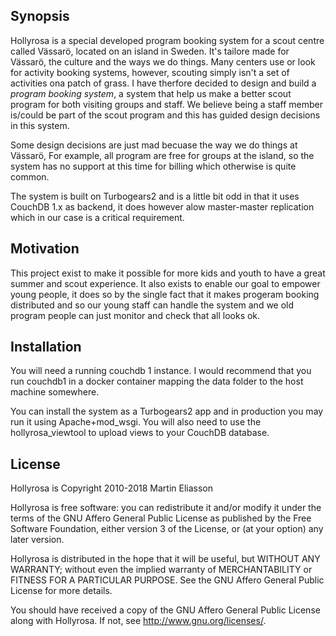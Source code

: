 ## Synopsis

Hollyrosa is a special developed program booking system for a scout centre called Vässarö, located on an island in Sweden. It's tailore made for Vässarö, the culture and the ways we do things. Many centers use or look for activity booking systems, however, scouting simply isn't a set of activities ona patch of grass. I have therfore decided to design and build a *program booking system*, a system that help us make a better scout program for both visiting groups and staff. We believe being a staff member is/could be part of the scout program and this has guided design decisions in this system. 

Some design decisions are just mad becuase the way we do things at Vässarö, For example, all program are free for groups at the island, so the system has no support at this time for billing which otherwise is quite common.

The system is built on Turbogears2 and is a little bit odd in that it uses CouchDB 1.x as backend, it does however alow master-master replication which in our case is a critical requirement.

## Motivation

This project exist to make it possible for more kids and youth to have a great summer and scout experience. It also exists to enable our goal to empower young people, it does so by the single
fact that it makes progeram booking distributed and so our young staff can handle the system and we old program people can just monitor and check that all looks ok.

## Installation

You will need a running couchdb 1 instance. I would recommend that you run couchdb1 in a docker container mapping the data folder to the host machine somewhere.

You can install the system as a Turbogears2 app and in production you may run it using Apache+mod_wsgi. You will also need to use the hollyrosa_viewtool to upload views to your CouchDB database. 


## License

Hollyrosa is Copyright 2010-2018 Martin Eliasson

Hollyrosa is free software: you can redistribute it and/or modify
it under the terms of the GNU Affero General Public License as published by
the Free Software Foundation, either version 3 of the License, or
(at your option) any later version.

Hollyrosa is distributed in the hope that it will be useful,
but WITHOUT ANY WARRANTY; without even the implied warranty of
MERCHANTABILITY or FITNESS FOR A PARTICULAR PURPOSE.  See the
GNU Affero General Public License for more details.

You should have received a copy of the GNU Affero General Public License
along with Hollyrosa.  If not, see <http://www.gnu.org/licenses/>.

